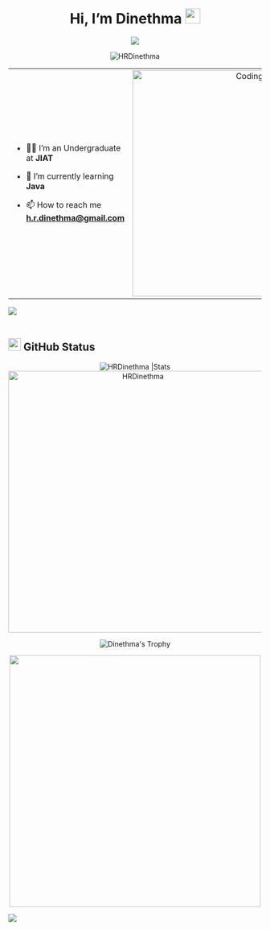
<h1 align="center">Hi, I’m Dinethma <img src = "https://raw.githubusercontent.com/MartinHeinz/MartinHeinz/master/wave.gif" width = 30px> </h1>
<p align="center">
  <a href="https://github.com/DenverCoder1/readme-typing-svg"><img src="https://readme-typing-svg.herokuapp.com?&font=IBM+Plex+Sans&color=abcdef&size=20&lines=Welcome+to+my+GitHub+Profile!;I'm+student+at+Java+Institute" /></a>
</p>
<p align="center"> <img src="https://komarev.com/ghpvc/?username=HRDinethma&label=Profile%20views&color=0e75b6&style=flat" alt="HRDinethma" /> </p>

<table align="center">
<tr border="none">
<td width="50%" align="left">

- 🧑‍🎓 I’m an Undergraduate at **JIAT**

- 🌱 I’m currently learning **Java**

- 📫 How to reach me **h.r.dinethma@gmail.com**

</td>
<td width="50%" align="center">

<img align="center" alt="Coding" width="450" src="https://repository-images.githubusercontent.com/588181932/e36ec678-7984-4cdd-8e4c-a3932772ff8e"> 
  </td>
</tr>
</table>

<img src="https://user-images.githubusercontent.com/73097560/115834477-dbab4500-a447-11eb-908a-139a6edaec5c.gif"><br><br>

## <img src="https://th.bing.com/th/id/R.011db7f1e14cdcefd5ed8b056f70d038?rik=NHHx7PD%2bLTi5YA&riu=http%3a%2f%2fui.trinine.net%2fwp%2fwp-content%2fuploads%2f2016%2f06%2f20160602_GraphAnimeIcon.gif&ehk=TXXGvgTPI6i%2f5xQe%2fW3mnT36hQPfIBwZcQsaKAlJWhs%3d&risl=&pid=ImgRaw&r=0" width="25"><b> GitHub Status </b><br>

 <div align="center">
<img src="https://github-readme-stats.vercel.app/api?username=HRDinethma&count_private=true&show_icons=true&theme=highcontrast&include_all_commits=true" alt="HRDinethma |Stats" />
   <a href="https://github.com/HRDinethma"><img src="https://github-profile-summary-cards.vercel.app/api/cards/profile-details?username=HRDinethma&theme=dracula&hide_border=true"  width="520" alt="HRDinethma"/></a>
  
![Dinethma's Trophy](https://github-profile-trophy.vercel.app/?username=HRDinethma&theme=dracula&column=4&no-frame=true)

<img src="https://gifimage.net/wp-content/uploads/2017/09/android-gif-wallpaper-10.gif" width="500"/>
</div>

<img src="https://user-images.githubusercontent.com/73097560/115834477-dbab4500-a447-11eb-908a-139a6edaec5c.gif"><br><br>
